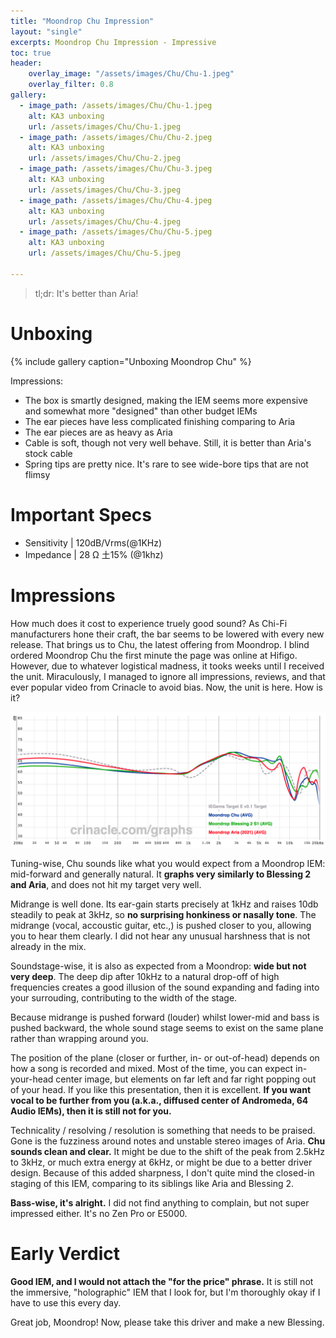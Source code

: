 ```yaml
---
title: "Moondrop Chu Impression"
layout: "single"
excerpts: Moondrop Chu Impression - Impressive
toc: true
header:
    overlay_image: "/assets/images/Chu/Chu-1.jpeg"
    overlay_filter: 0.8
gallery:
  - image_path: /assets/images/Chu/Chu-1.jpeg
    alt: KA3 unboxing
    url: /assets/images/Chu/Chu-1.jpeg
  - image_path: /assets/images/Chu/Chu-2.jpeg
    alt: KA3 unboxing
    url: /assets/images/Chu/Chu-2.jpeg
  - image_path: /assets/images/Chu/Chu-3.jpeg
    alt: KA3 unboxing
    url: /assets/images/Chu/Chu-3.jpeg
  - image_path: /assets/images/Chu/Chu-4.jpeg
    alt: KA3 unboxing
    url: /assets/images/Chu/Chu-4.jpeg
  - image_path: /assets/images/Chu/Chu-5.jpeg
    alt: KA3 unboxing
    url: /assets/images/Chu/Chu-5.jpeg

---
```


> tl;dr: It's better than Aria!

# Unboxing

{% include gallery caption="Unboxing Moondrop Chu" %}

Impressions:
- The box is smartly designed, making the IEM seems more expensive and somewhat more "designed" than other budget IEMs
- The ear pieces have less complicated finishing comparing to Aria
- The ear pieces are as heavy as Aria
- Cable is soft, though not very well behave. Still, it is better than Aria's stock cable
- Spring tips are pretty nice. It's rare to see wide-bore tips that are not flimsy

# Important Specs

- Sensitivity |  120dB/Vrms(@1KHz)
- Impedance |  28 Ω 土15% (@1khz)

# Impressions

How much does it cost to experience truely good sound? As Chi-Fi manufacturers hone their craft, the bar seems to be lowered with every new release. That brings us to Chu, the latest offering from Moondrop. I blind ordered Moondrop Chu the first minute the page was online at Hifigo. However, due to whatever logistical madness, it tooks weeks until I received the unit. Miraculously, I managed to ignore all impressions, reviews, and that ever popular video from Crinacle to avoid bias. Now, the unit is here. How is it?

![Chu-FR](/assets/images/Chu/Chu-FR.png)

Tuning-wise, Chu sounds like what you would expect from a Moondrop IEM: mid-forward and generally natural. It **graphs very similarly to Blessing 2 and Aria**, and does not hit my target very well.

Midrange is well done. Its ear-gain starts precisely at 1kHz and raises 10db steadily to peak at 3kHz, so **no surprising honkiness or nasally tone**. The midrange (vocal, accoustic guitar, etc.,) is pushed closer to you, allowing you to hear them clearly. I did not hear any unusual harshness that is not already in the mix. 

Soundstage-wise, it is also as expected from a Moondrop: **wide but not very deep**. The deep dip after 10kHz to a natural drop-off of high frequencies creates a good illusion of the sound expanding and fading into your surrouding, contributing to the width of the stage.

Because midrange is pushed forward (louder) whilst lower-mid and bass is pushed backward, the whole sound stage seems to exist on the same plane rather than wrapping around you. 

The position of the plane (closer or further, in- or out-of-head) depends on how a song is recorded and mixed. Most of the time, you can expect in-your-head center image, but elements on far left and far right popping out of your head. If you like this presentation, then it is excellent. **If you want vocal to be further from you (a.k.a., diffused center of Andromeda, 64 Audio IEMs), then it is still not for you.**

Technicality / resolving / resolution is something that needs to be praised. Gone is the fuzziness around notes and unstable stereo images of Aria. **Chu sounds clean and clear.** It might be due to the shift of the peak from 2.5kHz to 3kHz, or much extra energy at 6kHz, or might be due to a better driver design. Because of this added sharpness, I don't quite mind the closed-in staging of this IEM, comparing to its siblings like Aria and Blessing 2.

**Bass-wise, it's alright.** I did not find anything to complain, but not super impressed either. It's no Zen Pro or E5000.

# Early Verdict

**Good IEM, and I would not attach the "for the price" phrase.** It is still not the immersive, "holographic" IEM that I look for, but I'm thoroughly okay if I have to use this every day.

Great job, Moondrop! Now, please take this driver and make a new Blessing.